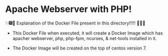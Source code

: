 # Apache Webserver with PHP!

:sparkles::fireworks::tada: Explanation of the Docker File present in this directory!!!!! :tada::fireworks::sparkles:

* This Docker File when executed, it will create a Docker Image which has apacher webserver, php, php-fpm, ncurses, & net-tools installed in it.

* The Docker Image will be created on the top of centos version 7.

